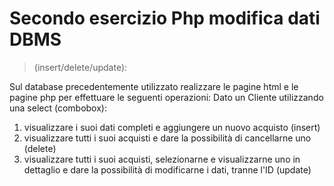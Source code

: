 # Secondo esercizio Php modifica dati DBMS
> (insert/delete/update):

Sul database precedentemente utilizzato realizzare le pagine html e le pagine php per effettuare le seguenti operazioni:
Dato un Cliente utilizzando una select (combobox):
1. visualizzare i suoi dati completi e aggiungere un nuovo acquisto (insert)
2. visualizzare tutti i suoi acquisti e dare la possibilità di cancellarne uno (delete)
3. visualizzare tutti i suoi acquisti, selezionarne e visualizzarne uno in dettaglio e dare la possibilità di modificarne i dati, tranne l'ID (update)